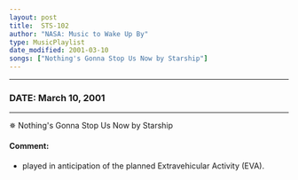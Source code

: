 ```yaml
---
layout: post
title:  STS-102
author: "NASA: Music to Wake Up By"
type: MusicPlaylist
date_modified: 2001-03-10
songs: ["Nothing's Gonna Stop Us Now by Starship"]
---
```


----
### DATE: March 10, 2001
----
✵ Nothing's Gonna Stop Us Now by Starship

#### Comment:
* played in anticipation of the planned Extravehicular Activity (EVA).



<br/>
<center>
	<a target="_blank"
	   href="https://twitter.com/intent/tweet?hashtags=Space,NASA,Playlist,NASAWakeupCalls,SpaceProgram&text={{ page.author}}, '{{ page.songs.first }}' {{ page.title }}, {{ page.date | date: '%B %d, %Y' }}. {{ site.url }}{{ page.url }}&via=nasawakeupcalls"><i class="fab fa-twitter" alt="Tweet this page" style="font-size: 1.3em;"></i></a>
	&nbsp; 	<i class="fas fa-user-astronaut" style="font-size: 1.5em;"></i> &nbsp;
    <a type="amzn" search="'Nothing's Gonna Stop Us Now by Starship'" category="popular music">
    <i class="fab fa-amazon" style="font-size: 1.3em;"></i></a>
</center>
